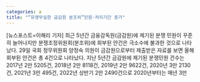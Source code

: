 ```yaml
---
categories: a
title: "“유명무실한 금감원 분조위”민원·처리기간 증가"
---
```

[뉴스포스트=이해리 기자] 최근 5년간 금융감독원(금감원)에 제기된 분쟁 민원이 꾸준히 늘어나지만 분쟁조정위원회(분조위)에 회부된 안건은 극소수에 불과한 것으로 나타났다. 29일 국회 정무위원회 양정숙 의원이 금감원으로부터 제출받은 자료를 보면 올해 회부된 안건은 총 4건으로 나타났다. 지난 5년간 금감원에 제기된 분쟁민원 건수는 2017년 2만 5205건, 2018년 2만 8118건, 2019년 2만 9622건, 2020년 3만 2130건, 2021년 3만 495건, 2022년 상반기 2만 2490건으로 2020년부터는 매년 3만